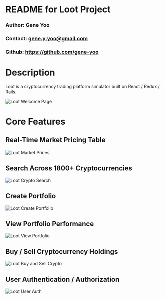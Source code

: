 # README for Loot Project
### Author: Gene Yoo
### Contact: gene.y.yoo@gmail.com
### Github: <a href="https://github.com/gene-yoo">https://github.com/gene-yoo</a>

# Description
Loot is a cryptocurrency trading platform simulator built on React / Redux / Rails.
<div width='500px' height='500px'><img src="https://i.imgur.com/nu7eyph.png" alt="Loot Welcome Page"></div>

# Core Features

## Real-Time Market Pricing Table
<div width='100%'><img src="./gifs/market-prices.gif" alt="Loot Market Prices"></div>

## Search Across 1800+ Cryptocurrencies
<div width='100%'><img src="./gifs/search.gif" alt="Loot Crypto Search"></div>

## Create Portfolio
<div width='100%'><img src="./gifs/create-portfolio.gif" alt="Loot Create Portfolio"></div>

## View Portfolio Performance
<div width='100%'><img src="./gifs/view-portfolio.gif" alt="Loot View Portfolio"></div>

## Buy / Sell Cryptocurrency Holdings
<div width='100%'><img src="./gifs/buy-sell-crypto.gif" alt="Loot Buy and Sell Crypto"></div>

## User Authentication / Authorization
<div width='100%'><img src="./gifs/user-auth.gif" alt="Loot User Auth"></div>
